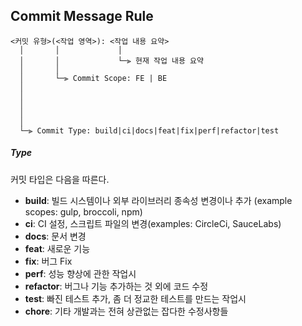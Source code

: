## Commit Message Rule


```
<커밋 유형>(<작업 영역>): <작업 내용 요약>
  │       │             │
  │       │             └─⫸ 현재 작업 내용 요약
  │       │
  │       └─⫸ Commit Scope: FE | BE
  │                          
  │                          
  │                          
  │                          
  │
  └─⫸ Commit Type: build|ci|docs|feat|fix|perf|refactor|test
```


##### Type

커밋 타입은 다음을 따른다.

* **build**: 빌드 시스템이나 외부 라이브러리 종속성 변경이나 추가 (example scopes: gulp, broccoli, npm)
* **ci**: CI 설정, 스크립트 파일의 변경(examples: CircleCi, SauceLabs)
* **docs**: 문서 변경
* **feat**: 새로운 기능
* **fix**: 버그 Fix
* **perf**: 성능 향상에 관한 작업시
* **refactor**: 버그나 기능 추가하는 것 외에 코드 수정
* **test**: 빠진 테스트 추가, 좀 더 정교한 테스트를 만드는 작업시
* **chore**: 기타 개발과는 전혀 상관없는 잡다한 수정사항들 
